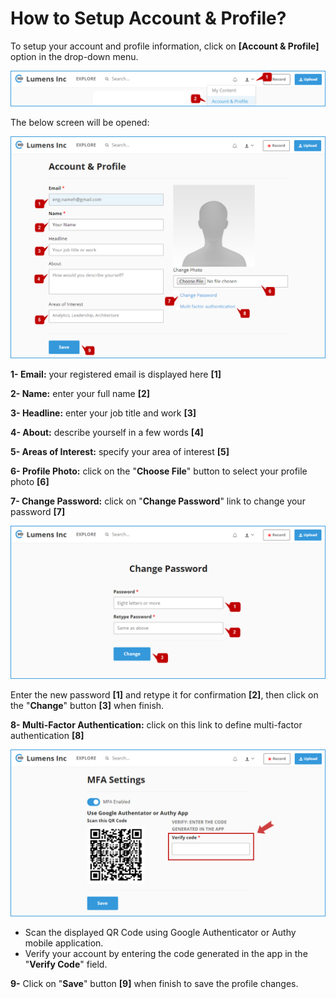 # How to Setup Account & Profile?

To setup your account and profile information, click on **\[Account & Profile\]** option in the drop-down menu.

![](../.gitbook/assets/help_gettingstarted_menu_account_profile.png)

The below screen will be opened:

![](../.gitbook/assets/help_gettingstarted_account_profile.png)

**1- Email:** your registered email is displayed here **\[1\]**

**2- Name:** enter your full name **\[2\]**

**3- Headline:** enter your job title and work **\[3\]**

**4- About:** describe yourself in a few words **\[4\]**

**5- Areas of Interest:** specify your area of interest **\[5\]**

**6- Profile Photo:** click on the "**Choose File**" button to select your profile photo **\[6\]**

**7- Change Password:** click on "**Change Password**" link to change your password **\[7\]**

![](../.gitbook/assets/help_gettingstarted_change_password.png)

Enter the new password **\[1\]** and retype it for confirmation **\[2\]**, then click on the "**Change**" button **\[3\]** when finish.

**8- Multi-Factor Authentication:** click on this link to define multi-factor authentication **\[8\]**

![](../.gitbook/assets/help_gettingstarted_mfa.png)

* Scan the displayed QR Code using Google Authenticator or Authy mobile application. 
* Verify your account by entering the code generated in the app in the "**Verify Code**" field.

**9-** Click on "**Save**" button **\[9\]** when finish to save the profile changes.

